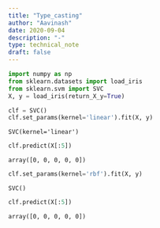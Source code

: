 ```yaml
---
title: "Type_casting"
author: "Aavinash"
date: 2020-09-04
description: "-"
type: technical_note
draft: false
---
```


```python
import numpy as np
from sklearn.datasets import load_iris
from sklearn.svm import SVC
X, y = load_iris(return_X_y=True)
```


```python
clf = SVC()
clf.set_params(kernel='linear').fit(X, y)

```




    SVC(kernel='linear')




```python
clf.predict(X[:5])
```




    array([0, 0, 0, 0, 0])




```python
clf.set_params(kernel='rbf').fit(X, y)
```




    SVC()




```python
clf.predict(X[:5])
```




    array([0, 0, 0, 0, 0])




```python

```
